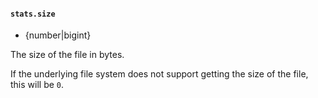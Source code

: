 #### `stats.size`

* {number|bigint}

The size of the file in bytes.

If the underlying file system does not support getting the size of the file,
this will be `0`.

